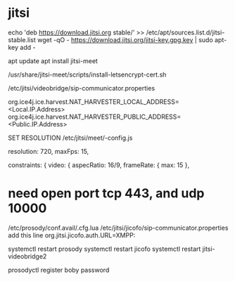 # jitsi

echo 'deb https://download.jitsi.org stable/' >> /etc/apt/sources.list.d/jitsi-stable.list
wget -qO - https://download.jitsi.org/jitsi-key.gpg.key | sudo apt-key add -

apt update
apt install jitsi-meet

/usr/share/jitsi-meet/scripts/install-letsencrypt-cert.sh


/etc/jitsi/videobridge/sip-communicator.properties

org.ice4j.ice.harvest.NAT_HARVESTER_LOCAL_ADDRESS=<Local.IP.Address>
org.ice4j.ice.harvest.NAT_HARVESTER_PUBLIC_ADDRESS=<Public.IP.Address>


SET RESOLUTION
/etc/jitsi/meet/<domain fqdn>-config.js


resolution: 720,
maxFps: 15,

constraints: {
	video: {
		aspecRatio: 16/9,
		frameRate: {
			max: 15
		},


need open port tcp 443, and udp 10000
====

/etc/prosody/conf.avail/<domain fqdn>.cfg.lua
/etc/jitsi/jicofo/sip-communicator.properties
add this line
org.jitsi.jicofo.auth.URL=XMPP:<domain fqdn>

systemctl restart prosody
systemctl restart jicofo 
systemctl restart jitsi-videobridge2

prosodyctl register boby <domain fqdn> password

